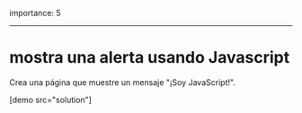 importance: 5

---


# mostra una alerta usando Javascript

Crea una página que muestre un mensaje "¡Soy JavaScript!".


[demo src="solution"]

